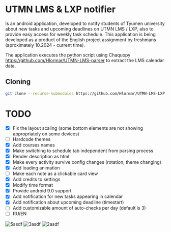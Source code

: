 # UTMN LMS & LXP notifier
Is an android application, developed to notify students of Tyumen university about new tasks and upcoming deadlines on UTMN LMS / LXP, also to provide easy access for weekly task schedule. This application is being developed as a product of the English project assignment by freshmans (aproximately 10.2024 - current time).

The application executes the python script using Chaquopy https://github.com/Hlormar/UTMN-LMS-parser to extract the LMS calendar data.

## Cloning
```bash
git clone --recurse-submodules https://github.com/Hlormar/UTMN-LMS-LXP-Notifier.git
```

# TODO
- [x] Fix the layout scaling (some bottom elements are not showing appropriately on some devices)
- [ ] Hardcode themes
- [x] Add courses names
- [x] Make switching to schedule tab independent from parsing process
- [x] Render description as html
- [x] Make every activity survive config changes (rotation, theme changing)
- [x] Add loading animation
- [ ] Make each note as a clickable card view
- [x] Add credits to settings
- [x] Modify time format
- [x] Provide android 9.0 support
- [x] Add notification for new tasks appearing in calendar
- [x] Add notification about upcoming deadline (timestart)
- [ ] Add customizable amount of auto-checks per day (default is 3)
- [ ] RU/EN

![5asdf](https://github.com/user-attachments/assets/2d320ee2-cfe5-4212-aa1b-530a9fcdd24c) ![3asdf](https://github.com/user-attachments/assets/b0275403-b822-4779-b768-120f641d1671) ![2asdf](https://github.com/user-attachments/assets/15619b2b-af85-4fad-b699-715330bf5601)
